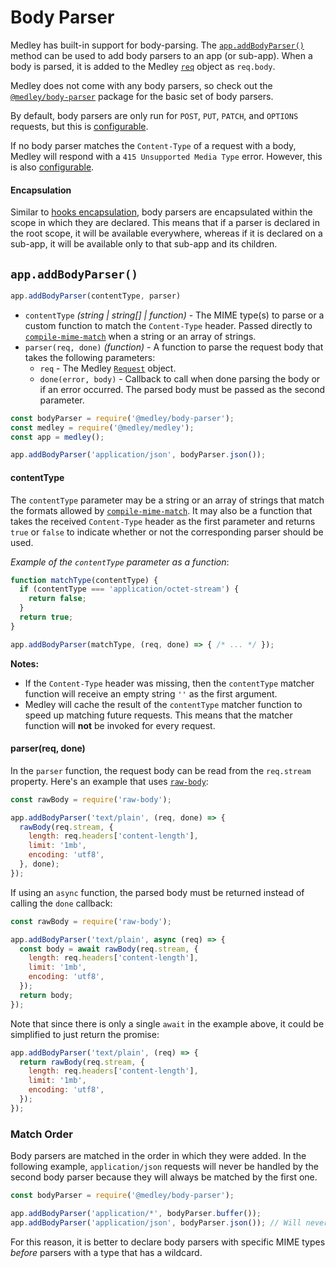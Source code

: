 # Body Parser

Medley has built-in support for body-parsing. The [`app.addBodyParser()`](#appaddbodyparser) method
can be used to add body parsers to an app (or sub-app). When a body is parsed, it is added to the
Medley [`req`](Request.md) object as `req.body`.

Medley does not come with any body parsers, so check out the
[`@medley/body-parser`](https://github.com/medleyjs/body-parser)
package for the basic set of body parsers.

By default, body parsers are only run for `POST`, `PUT`, `PATCH`, and `OPTIONS`
requests, but this is [configurable](Medley.md#extrabodyparsingmethods).

If no body parser matches the `Content-Type` of a request with a body, Medley
will respond with a `415 Unsupported Media Type` error. However, this is also
[configurable](Medley.md#allowunsupportedmediatypes).

#### Encapsulation

Similar to [hooks encapsulation](Hooks.md#encapsulation), body parsers are
encapsulated within the scope in which they are declared. This means that if a
parser is declared in the root scope, it will be available everywhere, whereas
if it is declared on a sub-app, it will be available only to that sub-app
and its children.

## `app.addBodyParser()`

```js
app.addBodyParser(contentType, parser)
```

+ `contentType` *(string | string[] | function)* - The MIME type(s) to parse or a custom function to match the `Content-Type` header. Passed directly to [`compile-mime-match`](https://github.com/medleyjs/compile-mime-match#compile-mime-match) when a string or an array of strings.
+ `parser(req, done)` *(function)* - A function to parse the request body that takes the following parameters:
  + `req` - The Medley [`Request`](Request.md) object.
  + `done(error, body)` - Callback to call when done parsing the body or if an error occurred. The parsed body must be passed as the second parameter.

```js
const bodyParser = require('@medley/body-parser');
const medley = require('@medley/medley');
const app = medley();

app.addBodyParser('application/json', bodyParser.json());
```

#### contentType

The `contentType` parameter may be a string or an array of strings that match the formats allowed
by [`compile-mime-match`](https://github.com/medleyjs/compile-mime-match#usage). It may also be a
function that takes the received `Content-Type` header as the first parameter and returns `true`
or `false` to indicate whether or not the corresponding parser should be used.

*Example of the `contentType` parameter as a function*:

```js
function matchType(contentType) {
  if (contentType === 'application/octet-stream') {
    return false;
  }
  return true;
}

app.addBodyParser(matchType, (req, done) => { /* ... */ });
```

**Notes:**

+ If the `Content-Type` header was missing, then the `contentType` matcher function will receive an empty string `''` as the first argument.
+ Medley will cache the result of the `contentType` matcher function to speed up matching future requests. This means that the matcher function will **not** be invoked for every request.

#### parser(req, done)

In the `parser` function, the request body can be read from the `req.stream` property.
Here's an example that uses [`raw-body`](https://github.com/stream-utils/raw-body):

```js
const rawBody = require('raw-body');

app.addBodyParser('text/plain', (req, done) => {
  rawBody(req.stream, {
    length: req.headers['content-length'],
    limit: '1mb',
    encoding: 'utf8',
  }, done);
});
```

If using an `async` function, the parsed body must be returned instead of calling the `done` callback:

```js
const rawBody = require('raw-body');

app.addBodyParser('text/plain', async (req) => {
  const body = await rawBody(req.stream, {
    length: req.headers['content-length'],
    limit: '1mb',
    encoding: 'utf8',
  });
  return body;
});
```

Note that since there is only a single `await` in the example above,
it could be simplified to just return the promise:

```js
app.addBodyParser('text/plain', (req) => {
  return rawBody(req.stream, {
    length: req.headers['content-length'],
    limit: '1mb',
    encoding: 'utf8',
  });
});
```

### Match Order

Body parsers are matched in the order in which they were added. In the following example,
`application/json` requests will never be handled by the second body parser because they
will always be matched by the first one.

```js
const bodyParser = require('@medley/body-parser');

app.addBodyParser('application/*', bodyParser.buffer());
app.addBodyParser('application/json', bodyParser.json()); // Will never be matched
```

For this reason, it is better to declare body parsers with specific MIME types
*before* parsers with a type that has a wildcard.
